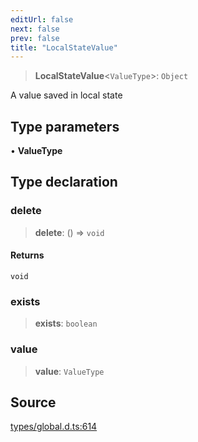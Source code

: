 ```yaml
---
editUrl: false
next: false
prev: false
title: "LocalStateValue"
---
```


> **LocalStateValue**\<`ValueType`\>: `Object`

A value saved in local state

## Type parameters

• **ValueType**

## Type declaration

### delete

> **delete**: () => `void`

#### Returns

`void`

### exists

> **exists**: `boolean`

### value

> **value**: `ValueType`

## Source

[types/global.d.ts:614](https://github.com/algorandfoundation/tealscript/blob/e015f8b0/types/global.d.ts#L614)
